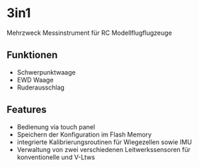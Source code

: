 # 3in1 

Mehrzweck Messinstrument für RC Modellflugflugzeuge


## Funktionen
* Schwerpunktwaage
* EWD Waage
* Ruderausschlag

## Features
* Bedienung via touch panel
* Speichern der Konfiguration im Flash Memory
* integrierte Kalibrierungsroutinen für Wiegezellen sowie IMU
* Verwaltung von zwei verschiedenen Leitwerkssensoren für konventionelle und V-Ltws






